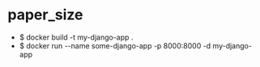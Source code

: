 # paper_size


 - $ docker build -t my-django-app .
 - $ docker run --name some-django-app -p 8000:8000 -d my-django-app
